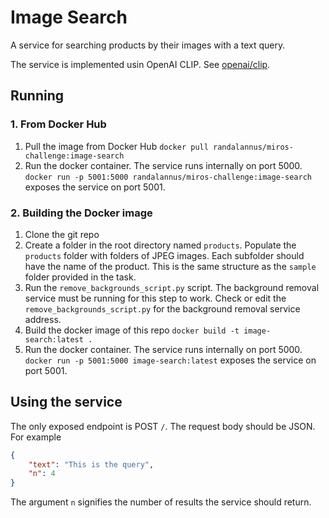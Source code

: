 # Image Search

A service for searching products by their images with a text query.

The service is implemented usin OpenAI CLIP. See [openai/clip](https://github.com/openai/CLIP).

## Running

### 1. From Docker Hub
1. Pull the image from Docker Hub
```docker pull randalannus/miros-challenge:image-search```
2. Run the docker container. The service runs internally on port 5000.
```docker run -p 5001:5000 randalannus/miros-challenge:image-search```
exposes the service on port 5001.

### 2. Building the Docker image
1. Clone the git repo
2. Create a folder in the root directory named `products`.
Populate the `products` folder with folders of JPEG images. Each subfolder should have the name of the product.
This is the same structure as the `sample` folder provided in the task.
3. Run the `remove_backgrounds_script.py` script. The background removal service must be running for this step to work.
Check or edit the `remove_backgrounds_script.py` for the background removal service address.
4. Build the docker image of this repo
```docker build -t image-search:latest .```
5. Run the docker container. The service runs internally on port 5000.
```docker run -p 5001:5000 image-search:latest```
exposes the service on port 5001.

## Using the service
The only exposed endpoint is POST `/`.
The request body should be JSON. For example
```json
{
    "text": "This is the query",
    "n": 4
}
```
The argument `n` signifies the number of results the service should return.